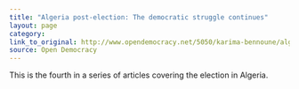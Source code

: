 ```yaml
---
title: "Algeria post-election: The democratic struggle continues"
layout: page
category: 
link_to_original: http://www.opendemocracy.net/5050/karima-bennoune/algeria-postelection-democratic-struggle-continues
source: Open Democracy
---
```

This is the fourth in a series of articles covering the election in Algeria.